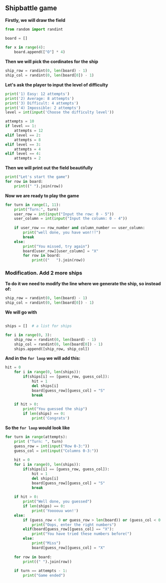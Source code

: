 ## Shipbattle game  

**Firstly, we will draw the field**  

```python
from random import randint 

board = []
 
for x in range(4): 
    board.append(["O"] * 4) 

```

**Then we will pick the cordinates for the ship**  
```python
ship_row = randint(0, len(board) - 1) 
ship_col = randint(0, len(board[0]) - 1) 
```  

**Let's ask the player to input the level of difficulty**  
```python
print('1) Easy: 12 attempts') 
print('2) Average: 8 attempts') 
print('3) Difficult: 4 attempts') 
print('4) Impossible: 2 attempts') 
level = int(input('Choose the difficulty level')) 

attempts = 10 
if level == 1: 
    attempts = 12 
elif level == 2: 
    attempts = 8 
elif level == 3: 
    attempts = 4 
elif level == 4: 
    attempts = 2
```

**Then we will print out the field beautifully**  
```python
print("Let's start the game")
for row in board:
    print((" ").join(row))
```  

**Now we are ready to play the game**  
```python
for turn in range(1, 11):
    print("Turn:", turn)
    user_row = int(input("Input the row: 0 - 5"))
    user_column = int(input("Input the column: 0 - 4"))
    
    if user_row == row_number and column_number == user_column:
        print("well done, you have won!!!")
        break
    else:
        print("You missed, try again")
        board[user_row][user_column] = "X"
        for row in board:
            print(("   ").join(row))
```

### Modification. Add 2 more ships  
**To do it we need to modify the line where we generate the ship, so instead of:**
```python
ship_row = randint(0, len(board) - 1) 
ship_col = randint(0, len(board[0]) - 1) 
```  
**We will go with**
```python
    
ships = []  # a list for ships

for i in range(0, 3):
    ship_row = randint(0, len(board) - 1)
    ship_col = randint(0, len(board[0]) - 1)
    ships.append([ship_row, ship_col])
```  
**And in the `for loop` we will add this:**
```python
hit = 0
    for i in range(0, len(ships)):
        if(ships[i] == [guess_row, guess_col]):
            hit = 1
            del ships[i]
            board[guess_row][guess_col] = "S"
            break
        
    if hit > 0:
        print("You guessed the ship")
        if len(ships) == 0:
            print('Congrats')
```  
**So the `for loop` would look like**  
```python
for turn in range(attempts):
    print ("Turn: ", turn)
    guess_row = int(input("Row 0-3:"))
    guess_col = int(input("Columns 0-3:"))
    
    hit = 0
    for i in range(0, len(ships)):
        if(ships[i] == [guess_row, guess_col]):
            hit = 1
            del ships[i]
            board[guess_row][guess_col] = "S"
            break
        
    if hit > 0:
        print("Well done, you guessed")
        if len(ships) == 0:
            print('Yoooouu won!')
    else:
        if (guess_row < 0 or guess_row > len(board)) or (guess_col < 0 or guess_col > len(board)):
            print("Oops, enter the right numbers")
        elif(board[guess_row][guess_col] == "X"):
            print("You have tried these numbers before(")
        else:
            print("Miss")
            board[guess_row][guess_col] = "X"
        
    for row in board:
        print((" ").join(row))
    
    if turn == attempts - 1:
        print("Game ended")
```